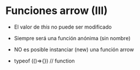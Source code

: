 # Funciones arrow (III)

* El valor de *this* no puede ser modificado

* Siempre será una función anónima (sin nombre)

* NO es posible instanciar (new) una función arrow

* typeof (()=>{}) // function